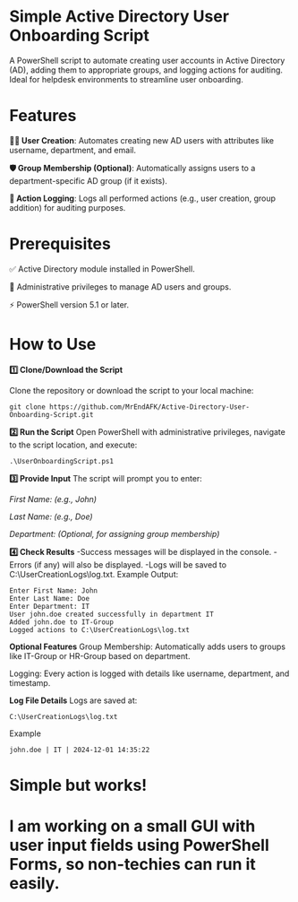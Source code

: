 # Simple Active Directory User Onboarding Script

A PowerShell script to automate creating user accounts in Active Directory (AD), adding them to appropriate groups, and logging actions for auditing. Ideal for helpdesk environments to streamline user onboarding.

# Features

**🧑‍💻 User Creation**: Automates creating new AD users with attributes like username, department, and email.

**🛡️ Group Membership (Optional)**: Automatically assigns users to a department-specific AD group (if it exists).

**📜 Action Logging**: Logs all performed actions (e.g., user creation, group addition) for auditing purposes.

# Prerequisites
✅ Active Directory module installed in PowerShell.

🔑 Administrative privileges to manage AD users and groups.

⚡ PowerShell version 5.1 or later.

# How to Use
**1️⃣ Clone/Download the Script**

Clone the repository or download the script to your local machine:

```
git clone https://github.com/MrEndAFK/Active-Directory-User-Onboarding-Script.git
```

**2️⃣ Run the Script**
Open PowerShell with administrative privileges, navigate to the script location, and execute:

```
.\UserOnboardingScript.ps1
```

**3️⃣ Provide Input**
The script will prompt you to enter:

*First Name: (e.g., John)*

*Last Name: (e.g., Doe)*

*Department: (Optional, for assigning group membership)*

**4️⃣ Check Results**
-Success messages will be displayed in the console.
-Errors (if any) will also be displayed.
-Logs will be saved to C:\UserCreationLogs\log.txt.
Example Output:

```
Enter First Name: John  
Enter Last Name: Doe  
Enter Department: IT
User john.doe created successfully in department IT  
Added john.doe to IT-Group  
Logged actions to C:\UserCreationLogs\log.txt  
```

**Optional Features**
Group Membership: Automatically adds users to groups like IT-Group or HR-Group based on department.

Logging: Every action is logged with details like username, department, and timestamp.

**Log File Details**
Logs are saved at:
```
C:\UserCreationLogs\log.txt
```
Example
```
john.doe | IT | 2024-12-01 14:35:22
```

# Simple but works! 
# I am working on a small GUI with user input fields using PowerShell  Forms, so non-techies can run it easily.